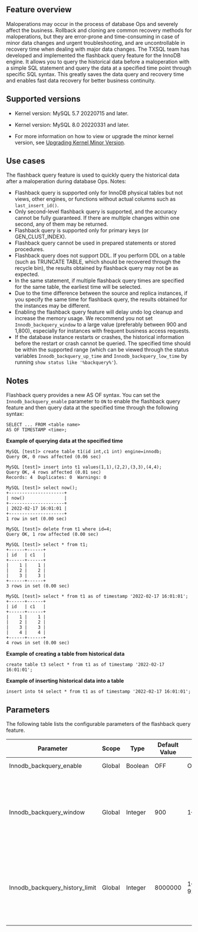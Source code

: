 ## Feature overview
Maloperations may occur in the process of database Ops and severely affect the business. Rollback and cloning are common recovery methods for maloperations, but they are error-prone and time-consuming in case of minor data changes and urgent troubleshooting, and are uncontrollable in recovery time when dealing with major data changes.
The TXSQL team has developed and implemented the flashback query feature for the InnoDB engine. It allows you to query the historical data before a maloperation with a simple SQL statement and query the data at a specified time point through specific SQL syntax. This greatly saves the data query and recovery time and enables fast data recovery for better business continuity.

## Supported versions
- Kernel version: MySQL 5.7 20220715 and later.
- Kernel version: MySQL 8.0 20220331 and later.

- For more information on how to view or upgrade the minor kernel version, see [Upgrading Kernel Minor Version](https://intl.cloud.tencent.com/document/product/236/36816).

## Use cases
The flashback query feature is used to quickly query the historical data after a maloperation during database Ops.
Notes:
- Flashback query is supported only for InnoDB physical tables but not views, other engines, or functions without actual columns such as `last_insert_id()`.
- Only second-level flashback query is supported, and the accuracy cannot be fully guaranteed. If there are multiple changes within one second, any of them may be returned.
- Flashback query is supported only for primary keys (or GEN_CLUST_INDEX).
- Flashback query cannot be used in prepared statements or stored procedures.
- Flashback query does not support DDL. If you perform DDL on a table (such as TRUNCATE TABLE, which should be recovered through the recycle bin), the results obtained by flashback query may not be as expected.
- In the same statement, if multiple flashback query times are specified for the same table, the earliest time will be selected.
- Due to the time difference between the source and replica instances, if you specify the same time for flashback query, the results obtained for the instances may be different.
- Enabling the flashback query feature will delay undo log cleanup and increase the memory usage. We recommend you not set `Innodb_backquery_window` to a large value (preferably between 900 and 1,800), especially for instances with frequent business access requests.
- If the database instance restarts or crashes, the historical information before the restart or crash cannot be queried. The specified time should be within the supported range (which can be viewed through the status variables `Innodb_backquery_up_time` and `Innodb_backquery_low_time` by running `show status like '%backquery%'`).

## Notes
Flashback query provides a new AS OF syntax. You can set the `Innodb_backquery_enable` parameter to `ON` to enable the flashback query feature and then query data at the specified time through the following syntax:
```
SELECT ... FROM <table name>
AS OF TIMESTAMP <time>;
```
**Example of querying data at the specified time**
```
MySQL [test]> create table t1(id int,c1 int) engine=innodb;
Query OK, 0 rows affected (0.06 sec)

MySQL [test]> insert into t1 values(1,1),(2,2),(3,3),(4,4);
Query OK, 4 rows affected (0.01 sec)
Records: 4  Duplicates: 0  Warnings: 0

MySQL [test]> select now();
+---------------------+
| now()               |
+---------------------+
| 2022-02-17 16:01:01 |
+---------------------+
1 row in set (0.00 sec)

MySQL [test]> delete from t1 where id=4;
Query OK, 1 row affected (0.00 sec)

MySQL [test]> select * from t1;
+------+------+
| id   | c1   |
+------+------+
|    1 |    1 |
|    2 |    2 |
|    3 |    3 |
+------+------+
3 rows in set (0.00 sec)

MySQL [test]> select * from t1 as of timestamp '2022-02-17 16:01:01';
+------+------+
| id   | c1   |
+------+------+
|    1 |    1 |
|    2 |    2 |
|    3 |    3 |
|    4 |    4 |
+------+------+
4 rows in set (0.00 sec)
```
**Example of creating a table from historical data**
```
create table t3 select * from t1 as of timestamp '2022-02-17 16:01:01';
```
**Example of inserting historical data into a table**
```
insert into t4 select * from t1 as of timestamp '2022-02-17 16:01:01';
```

## Parameters
The following table lists the configurable parameters of the flashback query feature.

| Parameter | Scope | Type | Default Value | Value Range/Valid Values | Restart Required | Description | 
|---------|---------|---------|---------|---------|---------|---------|
| Innodb_backquery_enable | Global | Boolean | OFF | ON/OFF | No | The switch of the flashback query feature. | 
| Innodb_backquery_window | Global | Integer | 900 | 1–86400 | No | The time range for flashback query in seconds. The larger the value of this parameter, the longer the historical data query time supported for flashback query, and the more storage space used by the undo tablespace. | 
| Innodb_backquery_history_limit | Global | Integer | 8000000 | 1–9223372036854476000 | No | The length of the undo linked list for flashback query. If this value is exceeded, `Innodb_backquery_window` will be ignored and a purge will be triggered until the historical linked list length is lower than this value. | 




